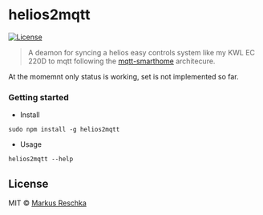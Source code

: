 # helios2mqtt

[![License][mit-badge]][mit-url]

> A deamon for syncing a helios easy controls system like my KWL EC 220D to mqtt following the [mqtt-smarthome](https://github.com/mqtt-smarthome) architecure.

At the momemnt only status is working, set is not implemented so far.

### Getting started

* Install

```sudo npm install -g helios2mqtt```


* Usage 

```helios2mqtt --help```  


## License

MIT © [Markus Reschka](https://github.com/mreschka)

[mit-badge]: https://img.shields.io/badge/License-MIT-blue.svg?style=flat
[mit-url]: LICENSE
